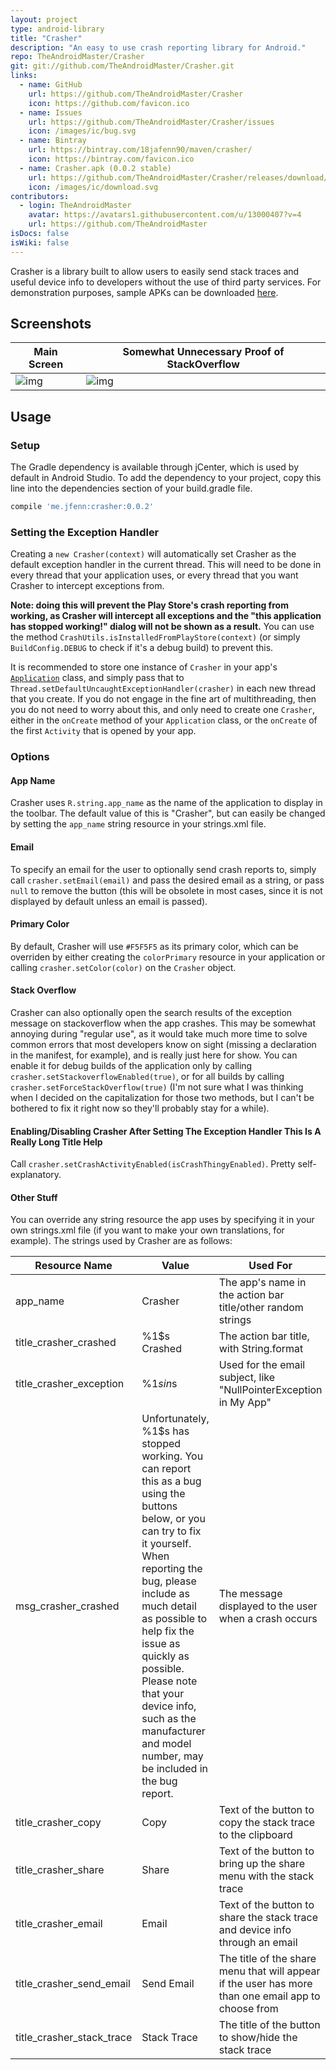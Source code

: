 ```yaml
---
layout: project
type: android-library
title: "Crasher"
description: "An easy to use crash reporting library for Android."
repo: TheAndroidMaster/Crasher
git: git://github.com/TheAndroidMaster/Crasher.git
links:
  - name: GitHub
    url: https://github.com/TheAndroidMaster/Crasher
    icon: https://github.com/favicon.ico
  - name: Issues
    url: https://github.com/TheAndroidMaster/Crasher/issues
    icon: /images/ic/bug.svg
  - name: Bintray
    url: https://bintray.com/18jafenn90/maven/crasher/
    icon: https://bintray.com/favicon.ico
  - name: Crasher.apk (0.0.2 stable)
    url: https://github.com/TheAndroidMaster/Crasher/releases/download/0.0.2/Crasher.apk
    icon: /images/ic/download.svg
contributors:
  - login: TheAndroidMaster
    avatar: https://avatars1.githubusercontent.com/u/13000407?v=4
    url: https://github.com/TheAndroidMaster
isDocs: false
isWiki: false
---
```


 Crasher is a library built to allow users to easily send stack traces and useful device info to developers without the use of third party services. For demonstration purposes, sample APKs can be downloaded [here](https://github.com/TheAndroidMaster/Crasher/releases).
 
## Screenshots

|Main Screen|Somewhat Unnecessary Proof of StackOverflow|
|-----|-----|
|![img](https://raw.githubusercontent.com/TheAndroidMaster/TheAndroidMaster.github.io/master/images/screenshots/Crasher-Main.png)|![img](https://raw.githubusercontent.com/TheAndroidMaster/TheAndroidMaster.github.io/master/images/screenshots/Crasher-StackOverflow.png)|

## Usage

### Setup

The Gradle dependency is available through jCenter, which is used by default in Android Studio. To add the dependency to your project, copy this line into the dependencies section of your build.gradle file.

```gradle
compile 'me.jfenn:crasher:0.0.2'
```

### Setting the Exception Handler

Creating a `new Crasher(context)` will automatically set Crasher as the default exception handler in the current thread. This will need to be done in every thread that your application uses, or every thread that you want Crasher to intercept exceptions from.

**Note: doing this will prevent the Play Store's crash reporting from working, as Crasher will intercept all exceptions and the "this application has stopped working!" dialog will not be shown as a result.**
You can use the method `CrashUtils.isInstalledFromPlayStore(context)` (or simply `BuildConfig.DEBUG` to check if it's a debug build) to prevent this. 

It is recommended to store one instance of `Crasher` in your app's [`Application`](https://developer.android.com/reference/android/app/Application.html) class, and simply pass that to `Thread.setDefaultUncaughtExceptionHandler(crasher)` in each new thread that you create. If you do not engage in the fine art of multithreading, then you do not need to worry about this, and only need to create one `Crasher`, either in the `onCreate` method of your `Application` class, or the `onCreate` of the first `Activity` that is opened by your app.

### Options

#### App Name
Crasher uses `R.string.app_name` as the name of the application to display in the toolbar. The default value of this is "Crasher", but can easily be changed by setting the `app_name` string resource in your strings.xml file.

#### Email
To specify an email for the user to optionally send crash reports to, simply call `crasher.setEmail(email)` and pass the desired email as a string, or pass `null` to remove the button (this will be obsolete in most cases, since it is not displayed by default unless an email is passed).

#### Primary Color
By default, Crasher will use `#F5F5F5` as its primary color, which can be overriden by either creating the `colorPrimary` resource in your application or calling `crasher.setColor(color)` on the `Crasher` object.

#### Stack Overflow
Crasher can also optionally open the search results of the exception message on stackoverflow when the app crashes. This may be somewhat annoying during "regular use", as it would take much more time to solve common errors that most developers know on sight (missing a declaration in the manifest, for example), and is really just here for show. You can enable it for debug builds of the application only by calling `crasher.setStackoverflowEnabled(true)`, or for all builds by calling `crasher.setForceStackOverflow(true)` (I'm not sure what I was thinking when I decided on the capitalization for those two methods, but I can't be bothered to fix it right now so they'll probably stay for a while).

#### Enabling/Disabling Crasher After Setting The Exception Handler This Is A Really Long Title Help
Call `crasher.setCrashActivityEnabled(isCrashThingyEnabled)`. Pretty self-explanatory.

#### Other Stuff
You can override any string resource the app uses by specifying it in your own strings.xml file (if you want to make your own translations, for example). The strings used by Crasher are as follows:

|Resource Name|Value|Used For|
|-----|-----|-----|
|app_name|Crasher|The app's name in the action bar title/other random strings|
|title_crasher_crashed|%1$s Crashed|The action bar title, with String.format|
|title_crasher_exception|%1$s in %2$s|Used for the email subject, like "NullPointerException in My App"|
|msg_crasher_crashed|Unfortunately, %1$s has stopped working. You can report this as a bug using the buttons below, or you can try to fix it yourself. When reporting the bug, please include as much detail as possible to help fix the issue as quickly as possible. Please note that your device info, such as the manufacturer and model number, may be included in the bug report.|The message displayed to the user when a crash occurs|
|title_crasher_copy|Copy|Text of the button to copy the stack trace to the clipboard|
|title_crasher_share|Share|Text of the button to bring up the share menu with the stack trace|
|title_crasher_email|Email|Text of the button to share the stack trace and device info through an email|
|title_crasher_send_email|Send Email|The title of the share menu that will appear if the user has more than one email app to choose from|
|title_crasher_stack_trace|Stack Trace|The title of the button to show/hide the stack trace|
